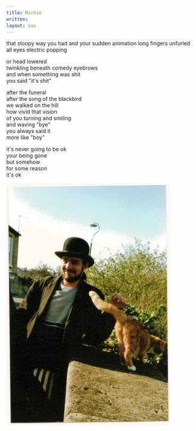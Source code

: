 ```yaml
---
title: Richie
written: 
layout: sas
---
```


<div class="poem">
that stoopy way you had  
and your sudden animation  
long fingers unfurled  
all eyes electric popping  
  
or head lowered  
twinkling beneath comedy eyebrows  
and when something was shit  
you said "it's shit"  
  
after the funeral  
after the song of the blackbird  
we walked on the hill  
how vivid that vision  
of you turning and smiling  
and waving "bye"  
you always said it  
more like "boy"  
  
it's never going to be ok  
your being gone  
but somehow  
for some reason  
it's ok  
</div>

!["Richie"](/assets/images/bio/richie_cat.jpg "Richie")  
